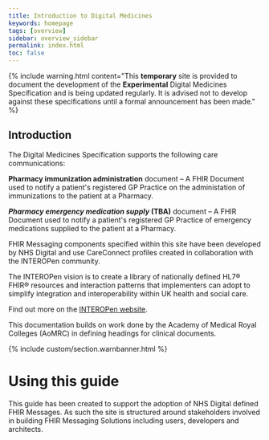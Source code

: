 ```yaml
---
title: Introduction to Digital Medicines
keywords: homepage
tags: [overview]
sidebar: overview_sidebar
permalink: index.html
toc: false
---
```


{% include warning.html content="This **temporary** site is provided to document the development of the **Experimental** Digital Medicines Specification and is being updated regularly. It is advised not to develop against these specifications until a formal announcement has been made." %}

## Introduction ##

The Digital Medicines Specification supports the following care communications:

**Pharmacy immunization administration** document – A FHIR Document used to notify a patient's registered GP Practice on the administation of immunizations to the patient at a Pharmacy.

**_Pharmacy emergency medication supply_ (TBA)** document – A FHIR Document used to notify a patient's registered GP Practice of emergency medications supplied to the patient at a Pharmacy.

FHIR Messaging components specified within this site have been developed by NHS Digital and use CareConnect profiles created in collaboration with the INTEROPen community. 

The INTEROPen vision is to create a library of nationally defined HL7® FHIR® resources and interaction patterns that implementers can adopt to simplify integration and interoperability within UK health and social care.

Find out more on the [INTEROPen website](http://interopen.org/).

This documentation builds on work done by the Academy of Medical Royal Colleges (AoMRC) in defining headings for clinical documents.
 
{% include custom/section.warnbanner.html %}

# Using this guide #

This guide has been created to support the adoption of NHS Digital defined FHIR Messages. As such the site is structured around stakeholders involved in building FHIR Messaging Solutions including users, developers and architects.  

